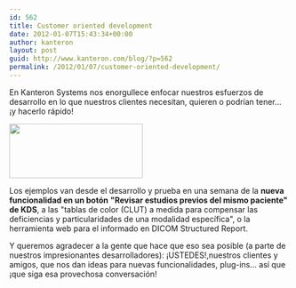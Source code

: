 ```yaml
---
id: 562
title: Customer oriented development
date: 2012-01-07T15:43:34+00:00
author: kanteron
layout: post
guid: http://www.kanteron.com/blog/?p=562
permalink: /2012/01/07/customer-oriented-development/
---
```

En Kanteron Systems nos enorgullece enfocar nuestros esfuerzos de desarrollo en lo que nuestros clientes necesitan, quieren o podrían tener... ¡y hacerlo rápido!

<img class="aligncenter" title="Previous" src="http://farm8.staticflickr.com/7035/6636310127_c19acdcf08_m.jpg" alt="" width="240" height="98" />

Los ejemplos van desde el desarrollo y prueba en una semana de la **nueva funcionalidad en un botón** **"Revisar estudios previos del mismo paciente" de KDS**, a las "tablas de color (CLUT) a medida para compensar las deficiencias y particularidades de una modalidad específica", o la herramienta web para el informado en DICOM Structured Report.

Y queremos agradecer a la gente que hace que eso sea posible (a parte de nuestros impresionantes desarrolladores): ¡USTEDES!,nuestros clientes y amigos, que nos dan ideas para nuevas funcionalidades, plug-ins... así que ¡que siga esa provechosa conversación!